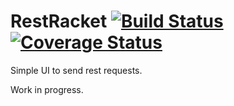# RestRacket    [![Build Status][ci-image]][ci-url] [![Coverage Status][coveralls-image]][coveralls-url]

Simple UI to send rest requests.

Work in progress.

[ci-image]: https://github.com/davidsuran/RestRacket/actions/workflows/push.yaml/badge.svg
[ci-url]: https://github.com/davidsuran/RestRacket/actions?workflow=push.yaml

[coveralls-image]: https://coveralls.io/repos/davidsuran/RestRacket/badge.svg?branch=master&service=github
[coveralls-url]: https://coveralls.io/github/davidsuran/RestRacket?branch=master
